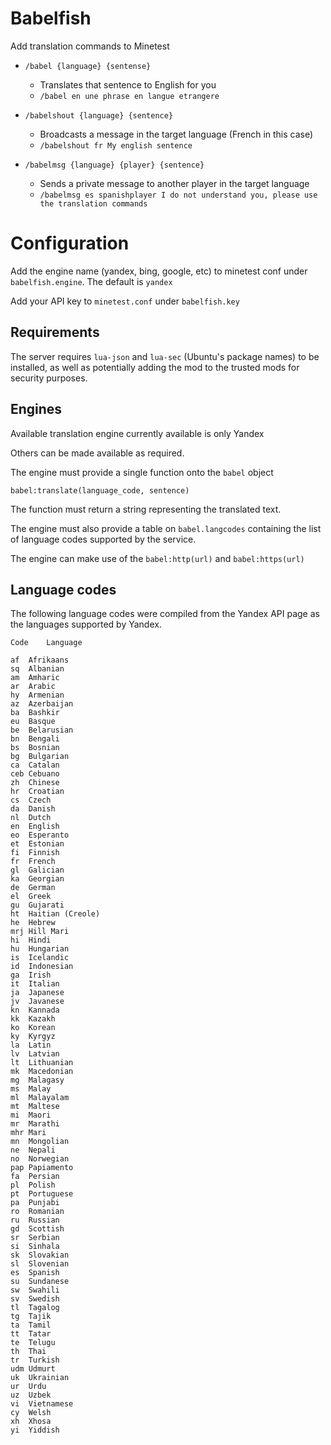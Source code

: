 # Babelfish

Add translation commands to Minetest

* `/babel {language} {sentense}`
	* Translates that sentence to English for you
	* `/babel en une phrase en langue etrangere`

* `/babelshout {language} {sentence}`
	* Broadcasts a message in the target language (French in this case)
	* `/babelshout fr My english sentence`

* `/babelmsg {language} {player} {sentence}`
	* Sends a private message to another player in the target language
	* `/babelmsg es spanishplayer I do not understand you, please use the translation commands`

# Configuration

Add the engine name (yandex, bing, google, etc) to minetest conf under `babelfish.engine`. The default is `yandex`

Add your API key to `minetest.conf` under `babelfish.key`

## Requirements

The server requires `lua-json` and `lua-sec` (Ubuntu's package names) to be installed, as well as potentially adding the mod to the trusted mods for security purposes.

## Engines

Available translation engine currently available is only Yandex

Others can be made available as required.

The engine must provide a single function onto the `babel` object

	babel:translate(language_code, sentence)

The function must return a string representing the translated text.

The engine must also provide a table on `babel.langcodes` containing the list of language codes supported by the service.

The engine can make use of the `babel:http(url)` and `babel:https(url)`

## Language codes

The following language codes were compiled from the Yandex API page as the languages supported by Yandex.

	Code	Language

	af	Afrikaans
	sq	Albanian
	am	Amharic
	ar	Arabic
	hy	Armenian
	az	Azerbaijan
	ba	Bashkir
	eu	Basque
	be	Belarusian
	bn	Bengali
	bs	Bosnian
	bg	Bulgarian
	ca	Catalan
	ceb	Cebuano
	zh	Chinese
	hr	Croatian
	cs	Czech
	da	Danish
	nl	Dutch
	en	English
	eo	Esperanto
	et	Estonian
	fi	Finnish
	fr	French
	gl	Galician
	ka	Georgian
	de	German
	el	Greek
	gu	Gujarati
	ht	Haitian (Creole)
	he	Hebrew
	mrj	Hill Mari
	hi	Hindi
	hu	Hungarian
	is	Icelandic
	id	Indonesian
	ga	Irish
	it	Italian
	ja	Japanese
	jv	Javanese
	kn	Kannada
	kk	Kazakh
	ko	Korean
	ky	Kyrgyz
	la	Latin
	lv	Latvian
	lt	Lithuanian
	mk	Macedonian
	mg	Malagasy
	ms	Malay
	ml	Malayalam
	mt	Maltese
	mi	Maori
	mr	Marathi
	mhr	Mari
	mn	Mongolian
	ne	Nepali
	no	Norwegian
	pap	Papiamento
	fa	Persian
	pl	Polish
	pt	Portuguese
	pa	Punjabi
	ro	Romanian
	ru	Russian
	gd	Scottish
	sr	Serbian
	si	Sinhala
	sk	Slovakian
	sl	Slovenian
	es	Spanish
	su	Sundanese
	sw	Swahili
	sv	Swedish
	tl	Tagalog
	tg	Tajik
	ta	Tamil
	tt	Tatar
	te	Telugu
	th	Thai
	tr	Turkish
	udm	Udmurt
	uk	Ukrainian
	ur	Urdu
	uz	Uzbek
	vi	Vietnamese
	cy	Welsh
	xh	Xhosa
	yi	Yiddish

